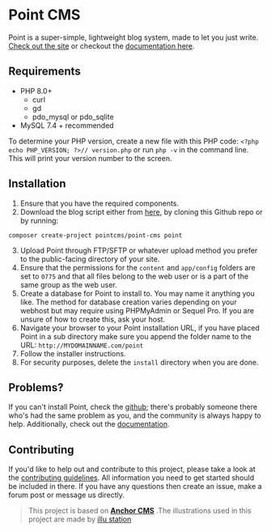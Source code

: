 # Point CMS

Point is a super-simple, lightweight blog system, made to let you just write. [Check out the site](http://point.pixel.com.ro/) or checkout the [documentation here](http://point.pixel.com.ro/docs).

## Requirements

- PHP 8.0+
    - curl
    - gd
    - pdo\_mysql or pdo\_sqlite
- MySQL 7.4 + recommended

To determine your PHP version, create a new file with this PHP code: `<?php echo PHP_VERSION; ?>// version.php` or run `php -v` in the command line. This will print your version number to the screen.

## Installation

1. Ensure that you have the required components.
2. Download the blog script either from [here](https://github.com/pointcms/point-cms/releases), by cloning this Github repo or by running:
```
composer create-project pointcms/point-cms point
```
3. Upload Point through FTP/SFTP or whatever upload method you prefer to the public-facing directory of your site.
4. Ensure that the permissions for the `content` and `app/config` folders are set to `0775` and that all files belong to the web user or is a part of the same group as the web user.
5. Create a database for Point to install to. You may name it anything you like. The method for database creation varies depending on your webhost but may require using PHPMyAdmin or Sequel Pro. If you are unsure of how to create this, ask your host.
6. Navigate your browser to your Point installation URL, if you have placed Point in a sub directory make sure you append the folder name to the URL: `http://MYDOMAINNAME.com/point`
7. Follow the installer instructions.
8. For security purposes, delete the `install` directory when you are done.

## Problems?

If you can't install Point, check the [github](https://github.com/pointcms/point-cms/); there's probably someone there who's had the same problem as you, and the community is always happy to help. Additionally, check out the [documentation](http://point.pixel.com.ro/docs).

## Contributing

If you'd like to help out and contribute to this project, please take a look at the [contributing guidelines](https://github.com/pointcms/point-cms/blob/master/.github/CONTRIBUTING.md). All information you need to get started should be included in there. If you have any questions then create an issue, make a forum post or message us directly.


> This project is based on **[Anchor CMS](https://github.com/anchorcms/anchor-cms)**
> .The illustrations used in this project are made by [illu station](https://themeisle.com/illustrations/)
